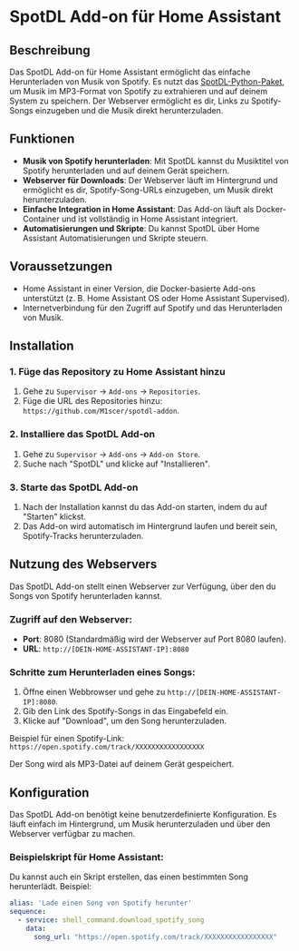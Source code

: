 # SpotDL Add-on für Home Assistant

## Beschreibung
Das SpotDL Add-on für Home Assistant ermöglicht das einfache Herunterladen von Musik von Spotify. Es nutzt das [SpotDL-Python-Paket](https://github.com/spotDL/spotdl), um Musik im MP3-Format von Spotify zu extrahieren und auf deinem System zu speichern. Der Webserver ermöglicht es dir, Links zu Spotify-Songs einzugeben und die Musik direkt herunterzuladen.

## Funktionen
- **Musik von Spotify herunterladen**: Mit SpotDL kannst du Musiktitel von Spotify herunterladen und auf deinem Gerät speichern.
- **Webserver für Downloads**: Der Webserver läuft im Hintergrund und ermöglicht es dir, Spotify-Song-URLs einzugeben, um Musik direkt herunterzuladen.
- **Einfache Integration in Home Assistant**: Das Add-on läuft als Docker-Container und ist vollständig in Home Assistant integriert.
- **Automatisierungen und Skripte**: Du kannst SpotDL über Home Assistant Automatisierungen und Skripte steuern.

## Voraussetzungen
- Home Assistant in einer Version, die Docker-basierte Add-ons unterstützt (z. B. Home Assistant OS oder Home Assistant Supervised).
- Internetverbindung für den Zugriff auf Spotify und das Herunterladen von Musik.

## Installation

### 1. Füge das Repository zu Home Assistant hinzu
1. Gehe zu `Supervisor` → `Add-ons` → `Repositories`.
2. Füge die URL des Repositories hinzu: `https://github.com/M1scer/spotdl-addon`.

### 2. Installiere das SpotDL Add-on
1. Gehe zu `Supervisor` → `Add-ons` → `Add-on Store`.
2. Suche nach "SpotDL" und klicke auf "Installieren".

### 3. Starte das SpotDL Add-on
1. Nach der Installation kannst du das Add-on starten, indem du auf "Starten" klickst.
2. Das Add-on wird automatisch im Hintergrund laufen und bereit sein, Spotify-Tracks herunterzuladen.

## Nutzung des Webservers
Das SpotDL Add-on stellt einen Webserver zur Verfügung, über den du Songs von Spotify herunterladen kannst.

### Zugriff auf den Webserver:
- **Port**: 8080 (Standardmäßig wird der Webserver auf Port 8080 laufen).
- **URL**: `http://[DEIN-HOME-ASSISTANT-IP]:8080`

### Schritte zum Herunterladen eines Songs:
1. Öffne einen Webbrowser und gehe zu `http://[DEIN-HOME-ASSISTANT-IP]:8080`.
2. Gib den Link des Spotify-Songs in das Eingabefeld ein.
3. Klicke auf "Download", um den Song herunterzuladen.

Beispiel für einen Spotify-Link:  
`https://open.spotify.com/track/XXXXXXXXXXXXXXXXX`

Der Song wird als MP3-Datei auf deinem Gerät gespeichert.

## Konfiguration
Das SpotDL Add-on benötigt keine benutzerdefinierte Konfiguration. Es läuft einfach im Hintergrund, um Musik herunterzuladen und über den Webserver verfügbar zu machen.

### Beispielskript für Home Assistant:
Du kannst auch ein Skript erstellen, das einen bestimmten Song herunterlädt. Beispiel:

```yaml
alias: 'Lade einen Song von Spotify herunter'
sequence:
  - service: shell_command.download_spotify_song
    data:
      song_url: "https://open.spotify.com/track/XXXXXXXXXXXXXXXXX"
